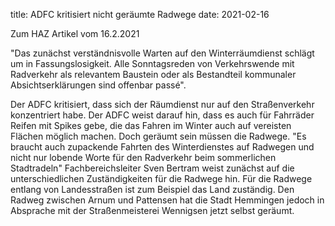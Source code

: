 title: ADFC kritisiert nicht geräumte Radwege
date: 2021-02-16

Zum HAZ Artikel vom 16.2.2021

"Das zunächst verständnisvolle Warten auf den Winterräumdienst schlägt um in Fassungslosigkeit. Alle Sonntagsreden von Verkehrswende mit Radverkehr als relevantem Baustein oder als Bestandteil kommunaler Absichtserklärungen sind offenbar passé". 

Der ADFC kritisiert, dass sich der Räumdienst nur auf den Straßenverkehr konzentriert habe. Der ADFC weist darauf hin, dass es auch für Fahrräder Reifen mit Spikes gebe, die das Fahren im Winter auch auf vereisten Flächen möglich machen. Doch geräumt sein müssen die Radwege. "Es braucht auch zupackende Fahrten des Winterdienstes auf Radwegen und nicht nur lobende Worte für den Radverkehr beim sommerlichen Stadtradeln" 
Fachbereichsleiter Sven Bertram weist zunächst auf die unterschiedlichen Zuständigkeiten für die Radwege hin. Für die Radwege entlang von Landesstraßen ist zum Beispiel das Land zuständig. Den Radweg zwischen Arnum und Pattensen hat die Stadt Hemmingen jedoch in Absprache mit der Straßenmeisterei Wennigsen jetzt selbst geräumt.